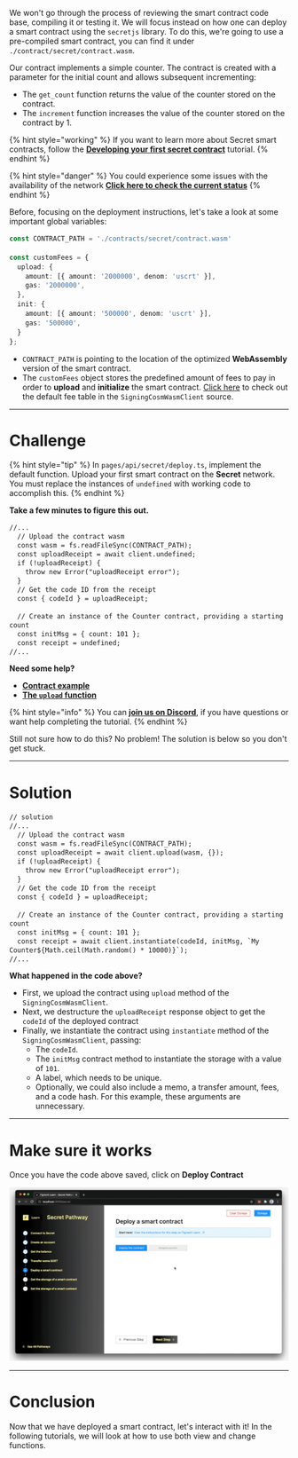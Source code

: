 We won't go through the process of reviewing the smart contract code base, compiling it or testing it. We will focus instead on how one can deploy a smart contract using the `secretjs` library. To do this, we're going to use a pre-compiled smart contract, you can find it under `./contract/secret/contract.wasm`.

Our contract implements a simple counter. The contract is created with a parameter for the initial count and allows subsequent incrementing:
* The `get_count` function returns the value of the counter stored on the contract.
* The `increment` function increases the value of the counter stored on the contract by 1.

{% hint style="working" %}
If you want to learn more about Secret smart contracts, follow the [**Developing your first secret contract**](https://learn.figment.io/tutorials/creating-a-secret-contract-from-scratch) tutorial.
{% endhint %}

{% hint style="danger" %}
You could experience some issues with the availability of the network [**Click here to check the current status**](https://secretnodes.com/secret/chains/holodeck-2)
{% endhint %}

Before, focusing on the deployment instructions, let's take a look at some important global variables:

```typescript
const CONTRACT_PATH = './contracts/secret/contract.wasm' 

const customFees = {
  upload: {
    amount: [{ amount: '2000000', denom: 'uscrt' }],
    gas: '2000000',
  },
  init: {
    amount: [{ amount: '500000', denom: 'uscrt' }],
    gas: '500000',
  }
};
```

* `CONTRACT_PATH` is pointing to the location of the optimized **WebAssembly** version of the smart contract.  
* The `customFees` object stores the predefined amount of fees to pay in order to **upload** and **initialize** the smart contract. [Click here](https://github.com/enigmampc/SecretNetwork/blob/7adccb9a09579a564fc90173cc9509d88c46d114/cosmwasm-js/packages/sdk/src/signingcosmwasmclient.ts#L48) to check out the default fee table in the `SigningCosmWasmClient` source. 

----------------------------------

# Challenge

{% hint style="tip" %}
In `pages/api/secret/deploy.ts`, implement the default function. Upload your first smart contract on the **Secret** network. You must replace the instances of `undefined` with working code to accomplish this.
{% endhint %}

**Take a few minutes to figure this out.**

```tsx
//...
  // Upload the contract wasm
  const wasm = fs.readFileSync(CONTRACT_PATH);
  const uploadReceipt = await client.undefined;
  if (!uploadReceipt) {
    throw new Error("uploadReceipt error");
  }
  // Get the code ID from the receipt
  const { codeId } = uploadReceipt;

  // Create an instance of the Counter contract, providing a starting count
  const initMsg = { count: 101 };
  const receipt = undefined;
//...
```

**Need some help?**
* [**Contract example**](https://github.com/enigmampc/SecretJS-Templates/tree/master/5_contracts)  
* [**The `upload` function**](https://github.com/enigmampc/SecretNetwork/blob/7adccb9a09579a564fc90173cc9509d88c46d114/cosmwasm-js/packages/sdk/src/signingcosmwasmclient.ts#L208)  

{% hint style="info" %}
You can [**join us on Discord**](https://figment.io/devchat), if you have questions or want help completing the tutorial.
{% endhint %}

Still not sure how to do this? No problem! The solution is below so you don't get stuck.

----------------------------------

# Solution

```tsx
// solution
//...
  // Upload the contract wasm
  const wasm = fs.readFileSync(CONTRACT_PATH);
  const uploadReceipt = await client.upload(wasm, {});
  if (!uploadReceipt) {
    throw new Error("uploadReceipt error");
  }
  // Get the code ID from the receipt
  const { codeId } = uploadReceipt;

  // Create an instance of the Counter contract, providing a starting count
  const initMsg = { count: 101 };
  const receipt = await client.instantiate(codeId, initMsg, `My Counter${Math.ceil(Math.random() * 10000)}`);
//...
```

**What happened in the code above?**

* First, we upload the contract using `upload` method of the `SigningCosmWasmClient`.
* Next, we destructure the `uploadReceipt` response object to get the `codeId` of the deployed contract
* Finally, we instantiate the contract using `instantiate` method of the `SigningCosmWasmClient`, passing:
  * The `codeId`.
  * The `initMsg` contract method to instantiate the storage with a value of `101`.
  * A label, which needs to be unique.
  * Optionally, we could also include a memo, a transfer amount, fees, and a code hash. For this example, these arguments are unnecessary.

----------------------------------

# Make sure it works

Once you have the code above saved, click on **Deploy Contract**

![](../assets/secret/secret-deploy.gif)

----------------------------------

# Conclusion

Now that we have deployed a smart contract, let's interact with it! In the following tutorials, we will look at how to use both view and change functions.
